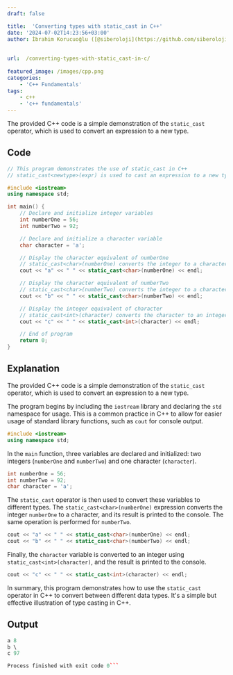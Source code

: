```yaml
---
draft: false

title:  'Converting types with static_cast in C++'
date: '2024-07-02T14:23:56+03:00'
author: İbrahim Korucuoğlu ([@siberoloji](https://github.com/siberoloji))
 
 
url:  /converting-types-with-static_cast-in-c/
 
featured_image: /images/cpp.png
categories:
    - 'C++ Fundamentals'
tags:
    - c++
    - 'c++ fundamentals'
---
```



The provided C++ code is a simple demonstration of the `static_cast` operator, which is used to convert an expression to a new type.



## Code


```cpp
// This program demonstrates the use of static_cast in C++
// static_cast<newtype>(expr) is used to cast an expression to a new type

#include <iostream>
using namespace std;

int main() {
    // Declare and initialize integer variables
    int numberOne = 56;
    int numberTwo = 92;

    // Declare and initialize a character variable
    char character = 'a';

    // Display the character equivalent of numberOne
    // static_cast<char>(numberOne) converts the integer to a character
    cout << "a" << " " << static_cast<char>(numberOne) << endl;

    // Display the character equivalent of numberTwo
    // static_cast<char>(numberTwo) converts the integer to a character
    cout << "b" << " " << static_cast<char>(numberTwo) << endl;

    // Display the integer equivalent of character
    // static_cast<int>(character) converts the character to an integer
    cout << "c" << " " << static_cast<int>(character) << endl;

    // End of program
    return 0;
}
```



## Explanation



The provided C++ code is a simple demonstration of the `static_cast` operator, which is used to convert an expression to a new type.



The program begins by including the `iostream` library and declaring the `std` namespace for usage. This is a common practice in C++ to allow for easier usage of standard library functions, such as `cout` for console output.


```cpp
#include <iostream>
using namespace std;
```



In the `main` function, three variables are declared and initialized: two integers (`numberOne` and `numberTwo`) and one character (`character`).


```cpp
int numberOne = 56;
int numberTwo = 92;
char character = 'a';
```



The `static_cast` operator is then used to convert these variables to different types. The `static_cast<char>(numberOne)` expression converts the integer `numberOne` to a character, and its result is printed to the console. The same operation is performed for `numberTwo`.


```cpp
cout << "a" << " " << static_cast<char>(numberOne) << endl;
cout << "b" << " " << static_cast<char>(numberTwo) << endl;
```



Finally, the `character` variable is converted to an integer using `static_cast<int>(character)`, and the result is printed to the console.


```cpp
cout << "c" << " " << static_cast<int>(character) << endl;
```



In summary, this program demonstrates how to use the `static_cast` operator in C++ to convert between different data types. It's a simple but effective illustration of type casting in C++.



## Output


```cpp
a 8
b \
c 97

Process finished with exit code 0```
